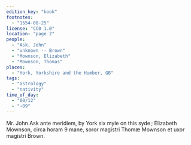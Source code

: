 ```yaml
---
edition_key: "book"
footnotes:
  - "1554-08-25"
license: "CC0 1.0"
location: "page 2"
people:
  - "Ask, John"
  - "unknown -- Brown"
  - "Mownson, Elizabeth"
  - "Mownson, Thomas"
places:
  - "York, Yorkshire and the Humber, GB"
tags:
  - "astrology"
  - "nativity"
time_of_day:
  - "00/12"
  - "~09"
---
```

Mr. John Ask
ante meridiem, by York six myle on this syde ; Elizabeth
Mownson, circa horam 9 mane, soror magistri Thomæ Mownson
et uxor magistri Brown.
